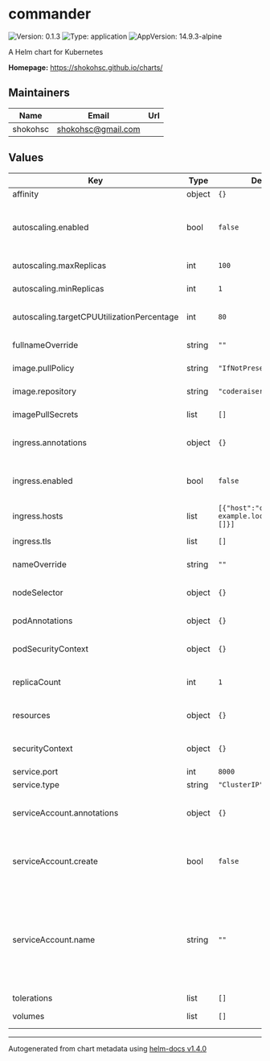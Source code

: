 # commander

![Version: 0.1.3](https://img.shields.io/badge/Version-0.1.3-informational?style=flat-square) ![Type: application](https://img.shields.io/badge/Type-application-informational?style=flat-square) ![AppVersion: 14.9.3-alpine](https://img.shields.io/badge/AppVersion-14.9.3--alpine-informational?style=flat-square)

A Helm chart for Kubernetes

**Homepage:** <https://shokohsc.github.io/charts/>

## Maintainers

| Name | Email | Url |
| ---- | ------ | --- |
| shokohsc | shokohsc@gmail.com |  |

## Values

| Key | Type | Default | Description |
|-----|------|---------|-------------|
| affinity | object | `{}` | Pod affinity |
| autoscaling.enabled | bool | `false` | Specifies whether autoscaling should be enabled |
| autoscaling.maxReplicas | int | `100` | Maximum replicas |
| autoscaling.minReplicas | int | `1` | Minimum replicas |
| autoscaling.targetCPUUtilizationPercentage | int | `80` | threshold to activate autoscaling |
| fullnameOverride | string | `""` | Release name override (full) |
| image.pullPolicy | string | `"IfNotPresent"` | Kubernetes pull policy image |
| image.repository | string | `"coderaiser/cloudcmd"` | Container project image |
| imagePullSecrets | list | `[]` | Registry pull secrets |
| ingress.annotations | object | `{}` | Annotations to add to the ingress |
| ingress.enabled | bool | `false` | Specifies whether an ingress should be created |
| ingress.hosts | list | `[{"host":"chart-example.local","paths":[]}]` | Ingress rules |
| ingress.tls | list | `[]` | Ingress certificates |
| nameOverride | string | `""` | Release name override |
| nodeSelector | object | `{}` | Pod nodeSelector labels |
| podAnnotations | object | `{}` | Annotations to add to the pod |
| podSecurityContext | object | `{}` | securityContext to add to the pod |
| replicaCount | int | `1` | The number of replica pods 0-n |
| resources | object | `{}` | Resources to define on the pod |
| securityContext | object | `{}` | securityContext & capabilities to add to the pod |
| service.port | int | `8000` | Service port |
| service.type | string | `"ClusterIP"` | Service type |
| serviceAccount.annotations | object | `{}` | Annotations to add to the service account |
| serviceAccount.create | bool | `false` | Specifies whether a service account should be created |
| serviceAccount.name | string | `""` | The name of the service account to use. If not set and create is true, a name is generated using the fullname template |
| tolerations | list | `[]` | Pod tolerations |
| volumes | list | `[]` | Volumes to add to the pod |

----------------------------------------------
Autogenerated from chart metadata using [helm-docs v1.4.0](https://github.com/norwoodj/helm-docs/releases/v1.4.0)
